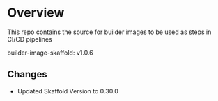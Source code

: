# Overview
This repo contains the source for builder images to be used as steps in CI/CD pipelines

builder-image-skaffold: v1.0.6

## Changes
- Updated Skaffold Version to 0.30.0
